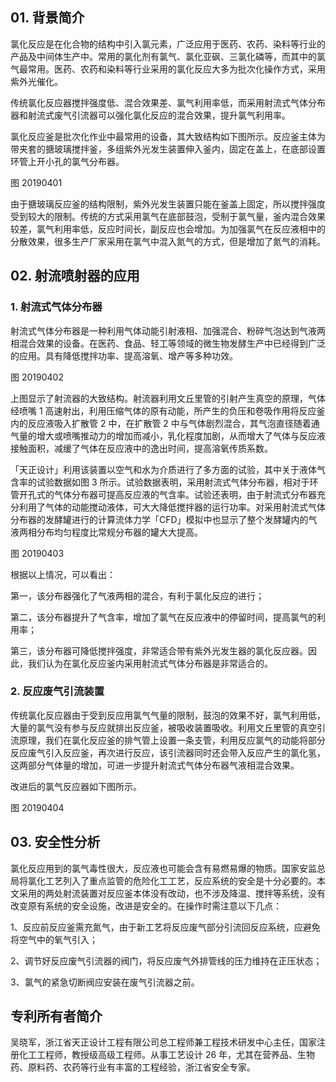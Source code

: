 ## 01. 背景简介

氯化反应是在化合物的结构中引入氯元素，广泛应用于医药、农药、染料等行业的产品及中间体生产中。常用的氯化剂有氯气、氯化亚砜、三氯化磷等，而其中的氯气最常用。医药、农药和染料等行业采用的氯化反应大多为批次化操作方式，采用紫外光催化。

传统氯化反应器搅拌强度低、混合效果差、氯气利用率低，而采用射流式气体分布器和射流式废气引流器可以强化氯化反应的混合效果，提升氯气利用率。

氯化反应釜是批次化作业中最常用的设备，其大致结构如下图所示。反应釜主体为带夹套的搪玻璃搅拌釜，多组紫外光发生装置伸入釜内，固定在盖上，在底部设置环管上开小孔的氯气分布器。

图 20190401

由于搪玻璃反应釜的结构限制，紫外光发生装置只能在釜盖上固定，所以搅拌强度受到较大的限制。传统的方式采用氯气在底部鼓泡，受制于氯气量，釜内混合效果较差，氯气利用率低，反应时间长，副反应也会增加。为加强氯气在反应液相中的分散效果，很多生产厂家采用在氯气中混入氮气的方式，但是增加了氮气的消耗。

## 02. 射流喷射器的应用

### 1. 射流式气体分布器

射流式气体分布器是一种利用气体动能引射液相、加强混合、粉碎气泡达到气液两相混合效果的设备。在医药、食品、轻工等领域的微生物发酵生产中已经得到广泛的应用。具有降低搅拌功率、提高溶氧、增产等多种功效。

图 20190402

上图显示了射流器的大致结构。射流器利用文丘里管的引射产生真空的原理，气体经喷嘴 1 高速射出，利用压缩气体的原有动能，所产生的负压和卷吸作用将反应釜内的反应液吸入扩散管 2 中，在扩散管 2 中与气体剧烈混合，其气泡直径随着通气量的增大或喷嘴推动力的增加而减小，乳化程度加剧，从而增大了气体与反应液接触面积，减缓了气体在反应液中的逸出时间，提高溶氧传质系数。

「天正设计」利用该装置以空气和水为介质进行了多方面的试验，其中关于液体气含率的试验数据如图 3 所示。试验数据表明，采用射流式气体分布器，相对于环管开孔式的气体分布器可提高反应液的气含率。试验还表明，由于射流式分布器充分利用了气体的动能搅动液体，可大大降低搅拌器的运行功率。对采用射流式气体分布器的发酵罐进行的计算流体力学「CFD」模拟中也显示了整个发酵罐内的气液两相分布均匀程度比常规分布器的罐大大提高。

图 20190403

根据以上情况，可以看出：

第一，该分布器强化了气液两相的混合，有利于氯化反应的进行；

第二，该分布器提升了气含率，增加了氯气在反应液中的停留时间，提高氯气的利用率；

第三，该分布器可降低搅拌强度，非常适合带有紫外光发生器的氯化反应器。因此，我们认为在氯化反应釜内采用射流式气体分布器是非常适合的。

### 2. 反应废气引流装置

传统氯化反应器由于受到反应用氯气气量的限制，鼓泡的效果不好，氯气利用低，大量的氯气没有参与反应就排出反应釜，被吸收装置吸收。利用文丘里管的真空引流原理，我们在氯化反应釜的排气管上设置一条支管，利用反应氯气的动能将部分反应废气引入反应釜，再次进行反应，该引流器同时还会带入反应产生的氯化氢，这两部分气体量的增加，可进一步提升射流式气体分布器气液相混合效果。

改进后的氯气反应器如下图所示。

图 20190404

## 03. 安全性分析

氯化反应用到的氯气毒性很大，反应液也可能会含有易燃易爆的物质。国家安监总局将氯化工艺列入了重点监管的危险化工工艺，反应系统的安全是十分必要的。本文采用的两处射流装置对反应釜本体没有改动，也不涉及降温、搅拌等系统，没有改变原有系统的安全设施，改进是安全的。在操作时需注意以下几点：

1、反应前反应釜需充氮气，由于新工艺将反应废气部分引流回反应系统，应避免将空气中的氧气引入；

2、调节好反应废气引流器的阀门，将反应废气外排管线的压力维持在正压状态；

3、氯气的紧急切断阀应安装在废气引流器之前。

##  专利所有者简介

吴晓军，浙江省天正设计工程有限公司总工程师兼工程技术研发中心主任，国家注册化工工程师，教授级高级工程师。从事工艺设计 26 年，尤其在营养品、生物药、原料药、农药等行业有丰富的工程经验，浙江省安全专家。




